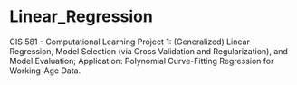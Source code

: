 # Linear_Regression
CIS 581 - Computational Learning 
Project 1: (Generalized) Linear Regression, Model Selection (via Cross Validation and Regularization), and Model Evaluation; Application: Polynomial Curve-Fitting Regression for Working-Age Data.
